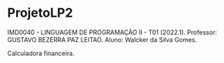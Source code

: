# ProjetoLP2

IMD0040 - LINGUAGEM DE PROGRAMAÇÃO II - T01 (2022.1).
Professor: GUSTAVO BEZERRA PAZ LEITAO.
Aluno: Walcker da Silva Gomes.

Calculadora financeira.
